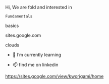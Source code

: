  Hi, We are fold 
    and interested in 
    
    Fundamentals
    
   basics
   
   sites.google.com 
   
   clouds


- 🌱 I’m currently learning 

- 📫 find me on linkedin 

https://sites.google.com/view/kworigami/home





<!---
Shatury/Shatury is a ✨ special ✨ repository because its `README.md` (this file) appears on your GitHub profile.
You can click the Preview link to take a look at your changes.
--->
